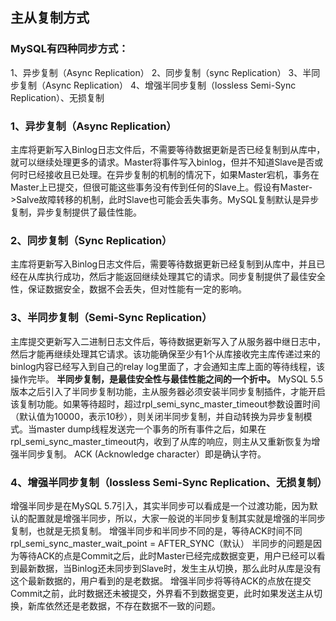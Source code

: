 ## 主从复制方式

### MySQL有四种同步方式：

1、异步复制（Async Replication）
2、同步复制（sync Replication）
3、半同步复制（Async Replication）
4、增强半同步复制（lossless Semi-Sync Replication）、无损复制

### 1、异步复制（Async Replication）

主库将更新写入Binlog日志文件后，不需要等待数据更新是否已经复制到从库中，就可以继续处理更多的请求。Master将事件写入binlog，但并不知道Slave是否或何时已经接收且已处理。在异步复制的机制的情况下，如果Master宕机，事务在Master上已提交，但很可能这些事务没有传到任何的Slave上。假设有Master->Salve故障转移的机制，此时Slave也可能会丢失事务。MySQL复制默认是异步复制，异步复制提供了最佳性能。

### 2、同步复制（Sync Replication）

主库将更新写入Binlog日志文件后，需要等待数据更新已经复制到从库中，并且已经在从库执行成功，然后才能返回继续处理其它的请求。同步复制提供了最佳安全性，保证数据安全，数据不会丢失，但对性能有一定的影响。

### 3、半同步复制（Semi-Sync Replication）

主库提交更新写入二进制日志文件后，等待数据更新写入了从服务器中继日志中，然后才能再继续处理其它请求。该功能确保至少有1个从库接收完主库传递过来的binlog内容已经写入到自己的relay log里面了，才会通知主库上面的等待线程，该操作完毕。
**半同步复制，是最佳安全性与最佳性能之间的一个折中。**
MySQL 5.5版本之后引入了半同步复制功能，主从服务器必须安装半同步复制插件，才能开启该复制功能。如果等待超时，超过rpl_semi_sync_master_timeout参数设置时间（默认值为10000，表示10秒），则关闭半同步复制，并自动转换为异步复制模式。当master dump线程发送完一个事务的所有事件之后，如果在rpl_semi_sync_master_timeout内，收到了从库的响应，则主从又重新恢复为增强半同步复制。
ACK (Acknowledge character）即是确认字符。

### 4、增强半同步复制（lossless Semi-Sync Replication、无损复制）

增强半同步是在MySQL 5.7引入，其实半同步可以看成是一个过渡功能，因为默认的配置就是增强半同步，所以，大家一般说的半同步复制其实就是增强的半同步复制，也就是无损复制。
增强半同步和半同步不同的是，等待ACK时间不同
rpl_semi_sync_master_wait_point = AFTER_SYNC（默认）
半同步的问题是因为等待ACK的点是Commit之后，此时Master已经完成数据变更，用户已经可以看到最新数据，当Binlog还未同步到Slave时，发生主从切换，那么此时从库是没有这个最新数据的，用户看到的是老数据。
增强半同步将等待ACK的点放在提交Commit之前，此时数据还未被提交，外界看不到数据变更，此时如果发送主从切换，新库依然还是老数据，不存在数据不一致的问题。